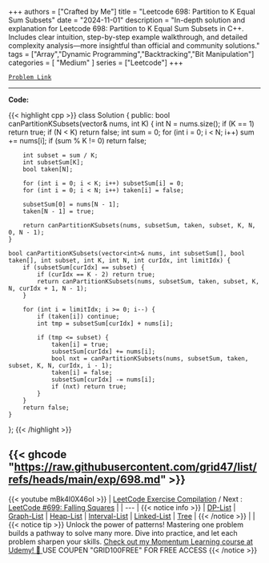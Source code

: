 
+++
authors = ["Crafted by Me"]
title = "Leetcode 698: Partition to K Equal Sum Subsets"
date = "2024-11-01"
description = "In-depth solution and explanation for Leetcode 698: Partition to K Equal Sum Subsets in C++. Includes clear intuition, step-by-step example walkthrough, and detailed complexity analysis—more insightful than official and community solutions."
tags = ["Array","Dynamic Programming","Backtracking","Bit Manipulation"]
categories = [
    "Medium"
]
series = ["Leetcode"]
+++



[`Problem Link`](https://leetcode.com/problems/partition-to-k-equal-sum-subsets/description/)

---

**Code:**

{{< highlight cpp >}}
class Solution {
public:
        bool canPartitionKSubsets(vector<int>& nums, int K) {
        int N = nums.size();
        if (K == 1) return true;
        if (N < K) return false;
        int sum = 0;
        for (int i = 0; i < N; i++) sum += nums[i];
        if (sum % K != 0) return false;

        int subset = sum / K;
        int subsetSum[K];
        bool taken[N];

        for (int i = 0; i < K; i++) subsetSum[i] = 0;
        for (int i = 0; i < N; i++) taken[i] = false;

        subsetSum[0] = nums[N - 1];
        taken[N - 1] = true;

        return canPartitionKSubsets(nums, subsetSum, taken, subset, K, N, 0, N - 1);
    }

    bool canPartitionKSubsets(vector<int>& nums, int subsetSum[], bool taken[], int subset, int K, int N, int curIdx, int limitIdx) {
        if (subsetSum[curIdx] == subset) {
            if (curIdx == K - 2) return true;
            return canPartitionKSubsets(nums, subsetSum, taken, subset, K, N, curIdx + 1, N - 1);
        }

        for (int i = limitIdx; i >= 0; i--) {
            if (taken[i]) continue;
            int tmp = subsetSum[curIdx] + nums[i];

            if (tmp <= subset) {
                taken[i] = true;
                subsetSum[curIdx] += nums[i];
                bool nxt = canPartitionKSubsets(nums, subsetSum, taken, subset, K, N, curIdx, i - 1);
                taken[i] = false;
                subsetSum[curIdx] -= nums[i];
                if (nxt) return true;
            }
        }
        return false;
    }
};
{{< /highlight >}}

{{< ghcode "https://raw.githubusercontent.com/grid47/list/refs/heads/main/exp/698.md" >}}
---
{{< youtube mBk4I0X46oI >}}
| [LeetCode Exercise Compilation](https://grid47.xyz/leetcode/) / Next : [LeetCode #699: Falling Squares](https://grid47.xyz/posts/leetcode_699) |
| --- |
{{< notice info >}}
| [DP-List](https://grid47.xyz/lists/dp/) | [Graph-List](https://grid47.xyz/lists/graph/) | [Heap-List](https://grid47.xyz/lists/heap/) | [Interval-List](https://grid47.xyz/lists/interval/) | [Linked-List](https://grid47.xyz/lists/ll/) | [Tree](https://grid47.xyz/lists/tree/) |
{{< /notice >}}
| |
{{< notice tip >}}
Unlock the power of patterns! Mastering one problem builds a pathway to solve many more. Dive into practice, and let each problem sharpen your skills. [Check out my Momentum Learning course at Udemy! 🚀 ](https://www.udemy.com/course/algorithms-and-data-structures-in-cpp/)
USE COUPEN "GRID100FREE" FOR FREE ACCESS
{{< /notice >}}

